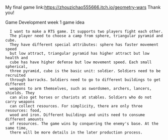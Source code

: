 
My final game link:https://zhouzichao555666.itch.io/geometry-wars
Thank you!





Game Development week 1 game idea


      I want to make a RTS game. It supports two players fight each other. 
      The player need to choose a camp from sphere, triangular pyramid and cube. 
      They have different special attributes: sphere has faster movement speed 
      but low attract, triangular pyramid has higher attract but low health and 
      cube has have higher defense but low movement speed. Each small spherical, 
      three pyramid, cube is the basic unit: soldier. Soldiers need to be recruited 
      through barracks. Soldiers need to go to different buildings to get different 
      weapons to arm themselves, such as swordsmen, archers, lancers, shields. They 
      can also get horses or chariots at stables. Soldiers who do not carry weapons 
      can collect resources. For simplicity, there are only three resources: food, 
      wood and iron. Different buildings and units need to consume different amounts 
      of resources. The game wins by conquering the enemy's base. At the same time, 
      there will be more details in the later production process.
